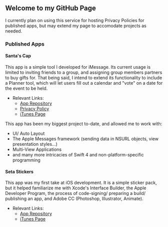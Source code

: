 ## Welcome to my GitHub Page

I currently plan on using this service for hosting Privacy Policies for published apps, but may extend my page to accomodate projects as needed.

### Published Apps
#### Santa's Cap
This app is a simple tool I developed for iMessage. Its current usage is limited to inviting friends to a group, and assigning group members partners to buy gifts for. That being said, I intend to extend its functionality to include a Planner tool, which will let users fill out a calendar and "vote" on a date for the event to be held.
* Relevant Links:
  * [App Repository](https://github.com/i-costello/Santas-Cap)
  * [Privacy Policy]()
  * [iTunes Page]()
  
This app has been my biggest project to-date, and allowed me to work with:
  * UI/ Auto Layout
  * The Apple Messages framework (sending data in NSURL objects, view presentation styles...)
  * Multi-View Applications
  * and many more intricacies of Swift 4 and non-platform-specific programming

#### Seta Stickers
This app was my first take at iOS development. It is a simple sticker pack, but it helped familiarize me with Xcode's Interface Builder, the Apple Developer Program, the process of code-signing/ preparing a build/ publishing an app, and Adobe CC (Photoshop, Illustrator, Animate).
* Relevant Links:
  * [App Repository](https://github.com/i-costello/Seta-Stickers)
  * [iTunes Page](https://itunes.apple.com/us/app/seta-stickers/id1360066541?mt=8)
